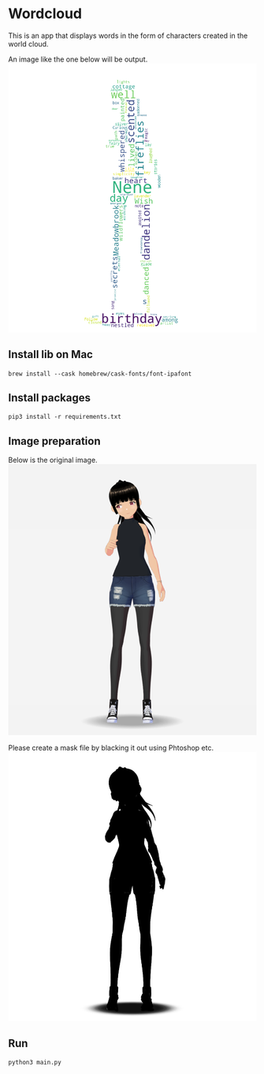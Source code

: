 # Wordcloud

This is an app that displays words in the form of characters created in the world cloud.

An image like the one below will be output.
![nene.png](nene.png)

## Install lib on Mac

```commandline
brew install --cask homebrew/cask-fonts/font-ipafont
```

## Install packages

```commandline
pip3 install -r requirements.txt
```

## Image preparation

Below is the original image.
![nene_original.png](nene_original.png)

Please create a mask file by blacking it out using Phtoshop etc.
![nene_mask.png](nene_mask.png)

## Run

```commandline
python3 main.py
```
